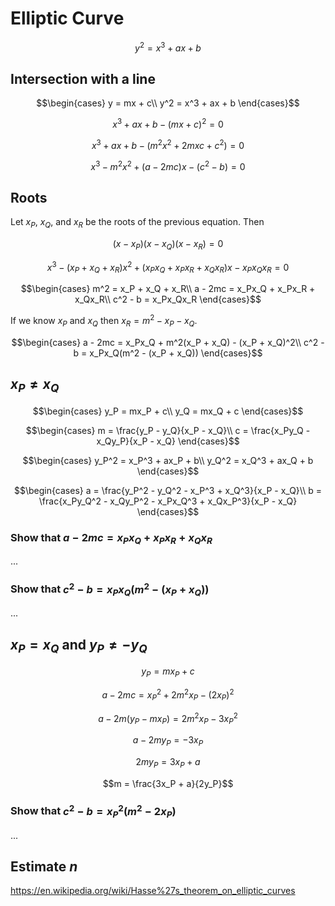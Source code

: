 # Elliptic Curve

$$y^2 = x^3 + ax + b$$

## Intersection with a line

$$\begin{cases}
  y = mx + c\\
  y^2 = x^3 + ax + b
\end{cases}$$

$$x^3 + ax + b - (mx + c)^2 = 0$$

$$x^3 + ax + b - (m^2x^2 + 2mxc + c^2) = 0$$

$$x^3 - m^2x^2 + (a - 2mc)x - (c^2 - b) = 0$$

## Roots

Let $x_P$, $x_Q$, and $x_R$ be the roots of the previous equation. Then

$$(x - x_P)(x - x_Q)(x - x_R) = 0$$

$$x^3 - (x_P + x_Q + x_R)x^2 + (x_Px_Q + x_Px_R + x_Qx_R)x - x_Px_Qx_R = 0$$

$$\begin{cases}
  m^2 = x_P + x_Q + x_R\\
  a - 2mc = x_Px_Q + x_Px_R + x_Qx_R\\
  c^2 - b = x_Px_Qx_R
\end{cases}$$

If we know $x_P$ and $x_Q$ then $x_R = m^2 - x_P - x_Q$.

$$\begin{cases}
  a - 2mc = x_Px_Q + m^2(x_P + x_Q) - (x_P + x_Q)^2\\
  c^2 - b = x_Px_Q(m^2 - (x_P + x_Q))
\end{cases}$$

## $x_P ≠ x_Q$

$$\begin{cases}
  y_P = mx_P + c\\
  y_Q = mx_Q + c
\end{cases}$$

$$\begin{cases}
  m = \frac{y_P - y_Q}{x_P - x_Q}\\
  c = \frac{x_Py_Q - x_Qy_P}{x_P - x_Q}
\end{cases}$$

$$\begin{cases}
  y_P^2 = x_P^3 + ax_P + b\\
  y_Q^2 = x_Q^3 + ax_Q + b
\end{cases}$$

$$\begin{cases}
  a = \frac{y_P^2 - y_Q^2 - x_P^3 + x_Q^3}{x_P - x_Q}\\
  b = \frac{x_Py_Q^2 - x_Qy_P^2 - x_Px_Q^3 + x_Qx_P^3}{x_P - x_Q}
\end{cases}$$

### Show that $a - 2mc = x_Px_Q + x_Px_R + x_Qx_R$

...

### Show that $c^2 - b = x_Px_Q(m^2 - (x_P + x_Q))$

...

## $x_P = x_Q$ and $y_P ≠ -y_Q$

$$y_P = mx_P + c$$

$$a - 2mc = x_P^2 + 2m^2x_P - (2x_P)^2$$

$$a - 2m(y_P-mx_P) = 2m^2x_P - 3x_P^2$$

$$a - 2my_P = -3x_P$$

$$2my_P = 3x_P + a$$

$$m = \frac{3x_P + a}{2y_P}$$

### Show that $c^2 - b = x_P^2(m^2 - 2x_P)$

...

## Estimate $n$

https://en.wikipedia.org/wiki/Hasse%27s_theorem_on_elliptic_curves
